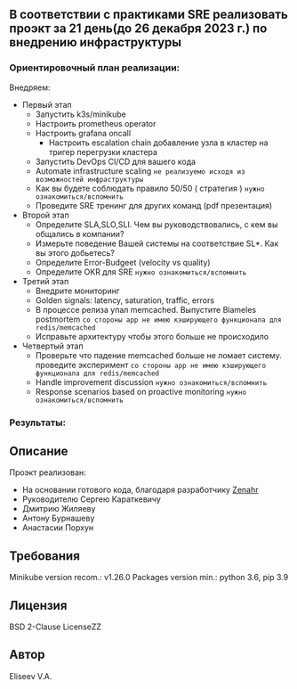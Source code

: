 В соответствии с практиками SRE реализовать проэкт за 21 день(до 26 декабря 2023 г.) по внедрению инфраструктуры 
-------------
### Ориентировочный план реализации:
Внедряем:
- Первый этап
  - Запустить k3s/minikube
  - Настроить prometheus operator
  - Настроить grafana oncall
    - Настроить escalation chain добавление узла в кластер на тригер перегрузки кластера
  - Запустить DevOps CI/CD для вашего кода
  - Automate infrastructure scaling `не реализуемо исходя из возможностей инфраструктуры`
  - Как вы будете соблюдать правило 50/50 ( стратегия ) `нужно ознакомиться/вспомнить`
  - Проведите SRE тренинг для других команд (pdf презентация)
- Второй этап 
  - Определите SLA,SLO,SLI. Чем вы руководствовались, с кем вы общались в компании?
  - Измерьте поведение Вашей системы на соответствие SL*. Как вы этого добьетесь?
  - Определите Error-Budgeet (velocity vs quality)
  - Определите OKR для SRE `нужно ознакомиться/вспомнить`
- Третий этап
  - Внедрите мониторинг
  - Golden signals: latency, saturation, traffic, errors 
  - В процессе релиза упал memcached. Выпустите Blameles postmortem `со стороны app не имею кэширующего функционала для redis/memcached` 
  - Исправьте архитектуру чтобы этого больше не происходило
- Четвертый этап 
  - Проверьте что падение memcached больше не ломает систему. проведите эксперимент `со стороны app не имею кэширующего функционала для redis/memcached` 
  - Handle improvement discussion `нужно ознакомиться/вспомнить` 
  - Response scenarios based on proactive monitoring `нужно ознакомиться/вспомнить`

### Результаты:

Описание
------------
Проэкт реализован:
- На основании готового кода, благодаря разработчику [Zenahr](https://github.com/Zenahr/flask-sqlite3-todo-crud)
- Руководителю Сергею Караткевичу
- Дмитрию Жиляеву
- Антону Бурнашеву
- Анастасии Порхун

Требования
------------
Minikube version recom.: v1.26.0
Packages version min.: python 3.6, pip 3.9

Лицензия
-------------
BSD 2-Clause LicenseZZ

Автор
-------------
Eliseev V.A.